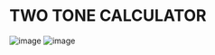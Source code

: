 # TWO TONE CALCULATOR 
![image](https://github.com/IIIIIlll/calculator/assets/119638960/f980dec6-cdd1-4978-93a8-79b24a7989e2)
![image](https://github.com/IIIIIlll/calculator/assets/119638960/b511961f-fe97-4efd-a9e6-f1c0f35b6e53)
